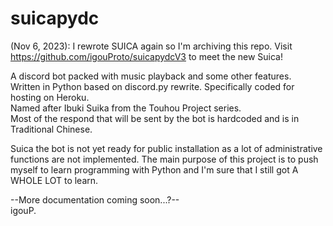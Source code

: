 # suicapydc

(Nov 6, 2023): I rewrote SUICA again so I'm archiving this repo. Visit https://github.com/igouProto/suicapydcV3 to meet the new Suica!


A discord bot packed with music playback and some other features.
<br>Written in Python based on discord.py rewrite. Specifically coded for hosting on Heroku.
<br>Named after Ibuki Suika from the Touhou Project series.
<br>Most of the respond that will be sent by the bot is hardcoded and is in Traditional Chinese.
<p>
  Suica the bot is not yet ready for public installation as a lot of administrative functions are not implemented. The main purpose of this project is to push myself to learn programming with Python and I'm sure that I still got A WHOLE LOT to learn.
</p>

--More documentation coming soon...?--
<br>
igouP.
